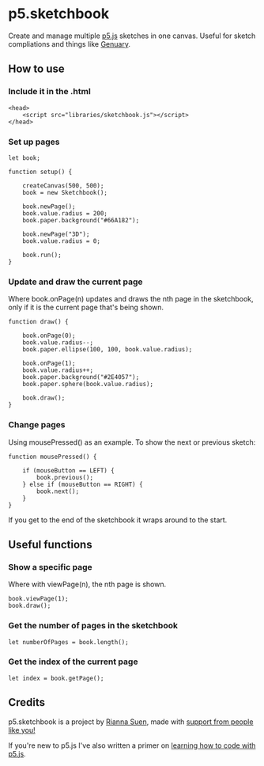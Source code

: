 # p5.sketchbook

Create and manage multiple [p5.js](https://p5js.org/) sketches in one canvas. Useful for sketch compliations and things like [Genuary](https://genuary.art/).

## How to use

### Include it in the .html

    <head>
        <script src="libraries/sketchbook.js"></script>
    </head>

### Set up pages

    let book;

    function setup() {

        createCanvas(500, 500);
        book = new Sketchbook();

        book.newPage();
        book.value.radius = 200;
        book.paper.background("#66A182");

        book.newPage("3D");
        book.value.radius = 0;

        book.run();
    }

### Update and draw the current page

Where book.onPage(n) updates and draws the nth page in the sketchbook, only if it is the current page that's being shown.

    function draw() {

        book.onPage(0);
        book.value.radius--;
        book.paper.ellipse(100, 100, book.value.radius);

        book.onPage(1);
        book.value.radius++;
        book.paper.background("#2E4057");
        book.paper.sphere(book.value.radius);

        book.draw();
    }

### Change pages

Using mousePressed() as an example. To show the next or previous sketch:

    function mousePressed() {

        if (mouseButton == LEFT) {
            book.previous();
        } else if (mouseButton == RIGHT) {
            book.next();
        }
    }

If you get to the end of the sketchbook it wraps around to the start.

## Useful functions

### Show a specific page

Where with viewPage(n), the nth page is shown.

    book.viewPage(1);
    book.draw();

### Get the number of pages in the sketchbook

    let numberOfPages = book.length();

### Get the index of the current page

    let index = book.getPage();

## Credits

p5.sketchbook is a project by [Rianna Suen](https://vividfax.github.io), made with [support from people like you!](https://patreon.com/vividfax)

If you're new to p5.js I've also written a primer on [learning how to code with p5.js](https://vividfax.notion.site/Learn-to-code-with-p5-js-8adbbbee0e7c400cbd590a8c883451f0).
